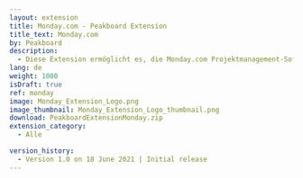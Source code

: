 ```yaml
---
layout: extension
title: Monday.com - Peakboard Extension
title_text: Monday.com
by: Peakboard
description: 
  - Diese Extension ermöglicht es, die Monday.com Projektmanagement-Software als Datenquelle in Peakboard anzubinden. Mittels GraphQL-Statements können Daten aus Monday.com Boards ausgelesen werden.
lang: de
weight: 1000
isDraft: true
ref: monday
image: Monday_Extension_Logo.png
image_thumbnail: Monday_Extension_Logo_thumbnail.png
download: PeakboardExtensionMonday.zip
extension_category:
  - Alle

version_history:
  - Version 1.0 on 18 June 2021 | Initial release
---
```

